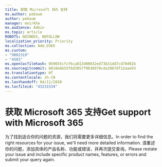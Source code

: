 ```yaml
---
title: 获取 Microsoft 365 支持
ms.author: pebaum
author: pebaum
manager: mnirkhe
ms.audience: Admin
ms.topic: article
ROBOTS: NOINDEX, NOFOLLOW
localization_priority: Priority
ms.collection: Adm_O365
ms.custom:
- "9002319"
- "4503"
ms.openlocfilehash: 059655cfcf6ca013d08032ed73b31dd7c470d92b
ms.sourcegitcommit: 6010e6b55f6d3057f9038979cda3987df12aae93
ms.translationtype: HT
ms.contentlocale: zh-CN
ms.lasthandoff: 04/11/2020
ms.locfileid: "43231534"
---
```

# <a name="get-support-with-microsoft-365"></a><span data-ttu-id="86d3c-102">获取 Microsoft 365 支持</span><span class="sxs-lookup"><span data-stu-id="86d3c-102">Get support with Microsoft 365</span></span>

<span data-ttu-id="86d3c-103">为了找到适合你的问题的资源，我们将需要更多详细信息。</span><span class="sxs-lookup"><span data-stu-id="86d3c-103">In order to find the right resources for your issue, we'll need more detailed information.</span></span> <span data-ttu-id="86d3c-104">请重述你的问题，添加具体的产品名称、功能或错误，并再次提交查询。</span><span class="sxs-lookup"><span data-stu-id="86d3c-104">Please restate your issue and include specific product names, features, or errors and submit your query again.</span></span>
